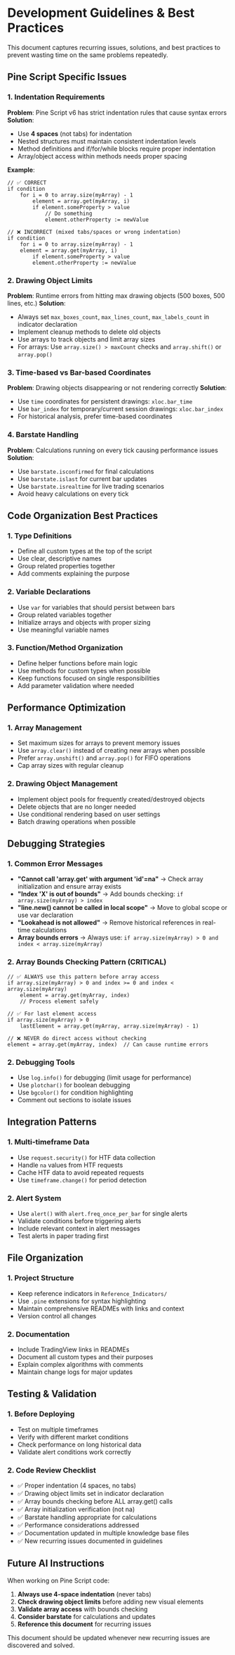 # Development Guidelines & Best Practices

This document captures recurring issues, solutions, and best practices to prevent wasting time on the same problems repeatedly.

## Pine Script Specific Issues

### 1. Indentation Requirements
**Problem**: Pine Script v6 has strict indentation rules that cause syntax errors
**Solution**: 
- Use **4 spaces** (not tabs) for indentation
- Nested structures must maintain consistent indentation levels
- Method definitions and if/for/while blocks require proper indentation
- Array/object access within methods needs proper spacing

**Example**:
```pinescript
// ✅ CORRECT
if condition
    for i = 0 to array.size(myArray) - 1
        element = array.get(myArray, i)
        if element.someProperty > value
            // Do something
            element.otherProperty := newValue

// ❌ INCORRECT (mixed tabs/spaces or wrong indentation)
if condition
	for i = 0 to array.size(myArray) - 1
	element = array.get(myArray, i)
		if element.someProperty > value
		element.otherProperty := newValue
```

### 2. Drawing Object Limits
**Problem**: Runtime errors from hitting max drawing objects (500 boxes, 500 lines, etc.)
**Solution**:
- Always set `max_boxes_count`, `max_lines_count`, `max_labels_count` in indicator declaration
- Implement cleanup methods to delete old objects
- Use arrays to track objects and limit array sizes
- For arrays: Use `array.size() > maxCount` checks and `array.shift()` or `array.pop()`

### 3. Time-based vs Bar-based Coordinates
**Problem**: Drawing objects disappearing or not rendering correctly
**Solution**: 
- Use `time` coordinates for persistent drawings: `xloc.bar_time`
- Use `bar_index` for temporary/current session drawings: `xloc.bar_index`
- For historical analysis, prefer time-based coordinates

### 4. Barstate Handling
**Problem**: Calculations running on every tick causing performance issues
**Solution**:
- Use `barstate.isconfirmed` for final calculations
- Use `barstate.islast` for current bar updates
- Use `barstate.isrealtime` for live trading scenarios
- Avoid heavy calculations on every tick

## Code Organization Best Practices

### 1. Type Definitions
- Define all custom types at the top of the script
- Use clear, descriptive names
- Group related properties together
- Add comments explaining the purpose

### 2. Variable Declarations
- Use `var` for variables that should persist between bars
- Group related variables together
- Initialize arrays and objects with proper sizing
- Use meaningful variable names

### 3. Function/Method Organization
- Define helper functions before main logic
- Use methods for custom types when possible
- Keep functions focused on single responsibilities
- Add parameter validation where needed

## Performance Optimization

### 1. Array Management
- Set maximum sizes for arrays to prevent memory issues
- Use `array.clear()` instead of creating new arrays when possible
- Prefer `array.unshift()` and `array.pop()` for FIFO operations
- Cap array sizes with regular cleanup

### 2. Drawing Object Management
- Implement object pools for frequently created/destroyed objects
- Delete objects that are no longer needed
- Use conditional rendering based on user settings
- Batch drawing operations when possible

## Debugging Strategies

### 1. Common Error Messages
- **"Cannot call 'array.get' with argument 'id'=na"** → Check array initialization and ensure array exists
- **"Index 'X' is out of bounds"** → Add bounds checking: `if array.size(myArray) > index`
- **"line.new() cannot be called in local scope"** → Move to global scope or use var declaration
- **"Lookahead is not allowed"** → Remove historical references in real-time calculations
- **Array bounds errors** → Always use: `if array.size(myArray) > 0 and index < array.size(myArray)`

### 2. Array Bounds Checking Pattern (CRITICAL)
```pinescript
// ✅ ALWAYS use this pattern before array access
if array.size(myArray) > 0 and index >= 0 and index < array.size(myArray)
    element = array.get(myArray, index)
    // Process element safely

// ✅ For last element access
if array.size(myArray) > 0
    lastElement = array.get(myArray, array.size(myArray) - 1)

// ❌ NEVER do direct access without checking
element = array.get(myArray, index)  // Can cause runtime errors
```

### 2. Debugging Tools
- Use `log.info()` for debugging (limit usage for performance)
- Use `plotchar()` for boolean debugging
- Use `bgcolor()` for condition highlighting
- Comment out sections to isolate issues

## Integration Patterns

### 1. Multi-timeframe Data
- Use `request.security()` for HTF data collection
- Handle `na` values from HTF requests
- Cache HTF data to avoid repeated requests
- Use `timeframe.change()` for period detection

### 2. Alert System
- Use `alert()` with `alert.freq_once_per_bar` for single alerts
- Validate conditions before triggering alerts
- Include relevant context in alert messages
- Test alerts in paper trading first

## File Organization

### 1. Project Structure
- Keep reference indicators in `Reference_Indicators/`
- Use `.pine` extensions for syntax highlighting
- Maintain comprehensive READMEs with links and context
- Version control all changes

### 2. Documentation
- Include TradingView links in READMEs
- Document all custom types and their purposes
- Explain complex algorithms with comments
- Maintain change logs for major updates

## Testing & Validation

### 1. Before Deploying
- Test on multiple timeframes
- Verify with different market conditions
- Check performance on long historical data
- Validate alert conditions work correctly

### 2. Code Review Checklist
- ✅ Proper indentation (4 spaces, no tabs)
- ✅ Drawing object limits set in indicator declaration
- ✅ Array bounds checking before ALL array.get() calls
- ✅ Array initialization verification (not na)
- ✅ Barstate handling appropriate for calculations
- ✅ Performance considerations addressed
- ✅ Documentation updated in multiple knowledge base files
- ✅ New recurring issues documented in guidelines

## Future AI Instructions

When working on Pine Script code:
1. **Always use 4-space indentation** (never tabs)
2. **Check drawing object limits** before adding new visual elements
3. **Validate array access** with bounds checking
4. **Consider barstate** for calculations and updates
5. **Reference this document** for recurring issues

This document should be updated whenever new recurring issues are discovered and solved.
